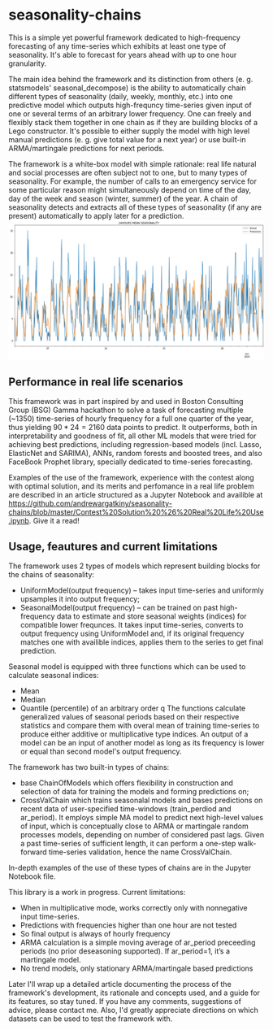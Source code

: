 # seasonality-chains
This is a simple yet powerful framework dedicated to high-frequency forecasting of any time-series which exhibits at least one type of seasonality. It's able to forecast for years ahead with up to one hour granularity. 

The main idea behind the framework and its distinction from others (e. g. statsmodels' seasonal_decompose) is the ability to automatically chain different types of seasonality (daily, weekly, monthly, etc.) into one predictive model which outputs high-frequncy time-series given input of one or several terms of an arbitrary lower frequency. One can freely and flexibly stack them together in one chain as if they are building blocks of a Lego constructor. It's possible to either supply the model with high level manual predictions (e. g. give total value for a next year) or use built-in ARMA/martingale predictions for next periods. 

The framework is a white-box model with simple rationale: real life natural and social processes are often subject not to one, but to many types of seasonality. For example, the number of calls to an emergency service for some particular reason might simultaneously depend on time of the day, day of the week and season (winter, summer) of the year. A chain of seasonality detects and extracts all of these types of seasonality (if any are present) automatically to apply later for a prediction.
![Example of prediction vs actual data](predicted.png)

## Performance in real life scenarios
This framework was in part inspired by and used in Boston Consulting Group (BSG) Gamma hackathon to solve a task of forecasting multiple (~1350) time-series of hourly frequency for a full one quarter of the year, thus yielding $90*24=2160$ data points to predict. It outperforms, both in interpretability and goodness of fit, all other ML models that were tried for achieving best predictions, including regression-based models (incl. Lasso, ElasticNet and SARIMA), ANNs, random forests and boosted trees, and also FaceBook Prophet library, specially dedicated to time-series forecasting.

Examples of the use of the framework, experience with the contest along with optimal solution, and its merits and perfomance in a real life problem are described in an article structured as a Jupyter Notebook and availible at https://github.com/andrewargatkiny/seasonality-chains/blob/master/Contest%20Solution%20%26%20Real%20Life%20Use.ipynb. Give it a read!

## Usage, feautures and current limitations
The framework uses 2 types of models which represent building blocks for the chains of seasonality:
* UniformModel(output frequency) – takes input time-series and uniformly upsamples it into output frequency;
* SeasonalModel(output frequency) – can be trained on past high-frequency data to estimate and store seasonal weights (indices) for compatible lower frequnces. It takes input time-series, converts to output frequency using UniformModel and, if its original frequency matches one with availible indices, applies them to the series to get final prediction.

Seasonal model is equipped with three functions which can be used to calculate seasonal indices:
* Mean
* Median
* Quantile (percentile) of an arbitrary order q
The functions calculate generalized values of seasonal periods based on their respective statistics and compare them with overal mean of training time-series to produce either additive or multiplicative type indices.
An output of a model can be an input of another model as long as its frequency is lower or equal than second model's output frequency.

The framework has two built-in types of chains:
* base ChainOfModels which offers flexibility in construction and selection of data for training the models and forming predictions on;
* CrossValChain which trains seasonalal models and bases predictions on recent data of user-specified time-windows (train_perdiod and ar_period). It employs simple MA model to predict next high-level values of input, which is conceptually close to ARMA or martingale random processes models, depending on number of considered past lags. Given a past time-series of sufficient length, it can perform a one-step walk-forward time-series validation, hence the name CrossValChain.

In-depth examples of the use of these types of chains are in the Jupyter Notebook file.

This library is a work in progress. Current limitations:
* When in multiplicative mode, works correctly only with nonnegative input time-series.
* Predictions with frequencies higher than one hour are not tested
* So final output is always of hourly frequency
* ARMA calculation is a simple moving average of ar_period preceeding periods (no prior deseasoning supported). If ar_period=1, it’s a martingale model.
* No trend models, only stationary ARMA/martingale based predictions

Later I'll wrap up a detailed article documenting the process of the framework's development, its rationale and concepts used, and a guide for its features, so stay tuned. If you have any comments, suggestions of advice, please contact me. Also, I'd greatly appreciate directions on which datasets can be used to test the framework with.